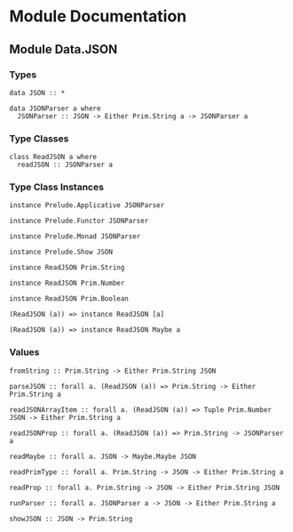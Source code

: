 # Module Documentation
## Module Data.JSON

### Types

    data JSON :: *

    data JSONParser a where
      JSONParser :: JSON -> Either Prim.String a -> JSONParser a


### Type Classes

    class ReadJSON a where
      readJSON :: JSONParser a


### Type Class Instances

    instance Prelude.Applicative JSONParser

    instance Prelude.Functor JSONParser

    instance Prelude.Monad JSONParser

    instance Prelude.Show JSON

    instance ReadJSON Prim.String

    instance ReadJSON Prim.Number

    instance ReadJSON Prim.Boolean

    (ReadJSON (a)) => instance ReadJSON [a]

    (ReadJSON (a)) => instance ReadJSON Maybe a


### Values

    fromString :: Prim.String -> Either Prim.String JSON

    parseJSON :: forall a. (ReadJSON (a)) => Prim.String -> Either Prim.String a

    readJSONArrayItem :: forall a. (ReadJSON (a)) => Tuple Prim.Number JSON -> Either Prim.String a

    readJSONProp :: forall a. (ReadJSON (a)) => Prim.String -> JSONParser a

    readMaybe :: forall a. JSON -> Maybe.Maybe JSON

    readPrimType :: forall a. Prim.String -> JSON -> Either Prim.String a

    readProp :: forall a. Prim.String -> JSON -> Either Prim.String JSON

    runParser :: forall a. JSONParser a -> JSON -> Either Prim.String a

    showJSON :: JSON -> Prim.String



